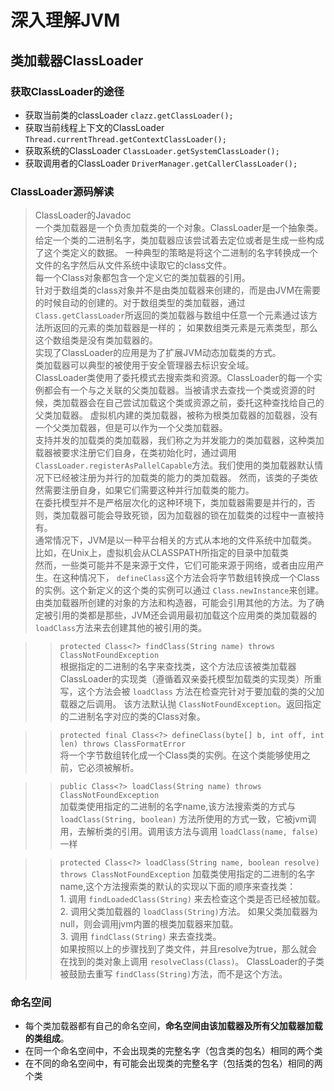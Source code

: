 # 深入理解JVM

## 类加载器ClassLoader
  
### 获取ClassLoader的途径
 * 获取当前类的classLoader `clazz.getClassLoader();`
 * 获取当前线程上下文的ClassLoader `Thread.currentThread.getContextClassLoader();`
 * 获取系统的ClassLoader `ClassLoader.getSystemClassLoader();`
 * 获取调用者的ClassLoader `DriverManager.getCallerClassLoader();`
 
### ClassLoader源码解读
 > ClassLoader的Javadoc  
   一个类加载器是一个负责加载类的一个对象。ClassLoader是一个抽象类。给定一个类的二进制名字，类加载器应该尝试着去定位或者是生成一些构成了这个类定义的数据。
   一种典型的策略是将这个二进制的名字转换成一个文件的名字然后从文件系统中读取它的class文件。<br>
   每一个Class对象都包含一个定义它的类加载器的引用。<br>
   针对于数组类的class对象并不是由类加载器来创建的，而是由JVM在需要的时候自动的创建的。对于数组类型的类加载器，通过 `Class.getClassLoader`所返回的类加载器与数组中任意一个元素通过该方法所返回的元素的类加载器是一样的；
   如果数组类元素是元素类型，那么这个数组类是没有类加载器的。<br>
   实现了ClassLoader的应用是为了扩展JVM动态加载类的方式。<br>
   类加载器可以典型的被使用于安全管理器去标识安全域。<br>
   ClassLoader类使用了委托模式去搜索类和资源。ClassLoader的每一个实例都会有一个与之关联的父类加载器。当被请求去查找一个类或资源的时候，类加载器会在自己尝试加载这个类或资源之前，委托这种查找给自己的父类加载器。
   虚拟机内建的类加载器，被称为根类加载器的加载器，没有一个父类加载器，但是可以作为一个父类加载器。<br>
   支持并发的加载类的类加载器，我们称之为并发能力的类加载器，这种类加载器被要求注册它们自身，在类初始化时，通过调用 `ClassLoader.registerAsPallelCapable`方法。我们使用的类加载器默认情况下已经被注册为并行的加载类的能力的类加载器。
   然而，该类的子类依然需要注册自身，如果它们需要这种并行加载类的能力。<br>
   在委托模型并不是严格层次化的这种环境下，类加载器需要是并行的，否则，类加载器可能会导致死锁，因为加载器的锁在加载类的过程中一直被持有。<br>
   通常情况下，JVM是以一种平台相关的方式从本地的文件系统中加载类。比如，在Unix上，虚拟机会从CLASSPATH所指定的目录中加载类<br>
   然而，一些类可能并不是来源于文件，它们可能来源于网络，或者由应用产生。在这种情况下， `defineClass`这个方法会将字节数组转换成一个Class的实例。这个新定义的这个类的实例可以通过
   `Class.newInstance`来创建。<br>
   由类加载器所创建的对象的方法和构造器，可能会引用其他的方法。为了确定被引用的类都是那些，JVM还会调用最初加载这个应用类的类加载器的 `loadClass`方法来去创建其他的被引用的类。
   
   >> `protected Class<?> findClass(String name) throws ClassNotFoundException`<br>
     根据指定的二进制的名字来查找类，这个方法应该被类加载器ClassLoader的实现类（遵循着双亲委托模型加载类的实现类）所重写，这个方法会被 `loadClass` 方法在检查完针对于要加载的类的父加载器之后调用。
     该方法默认抛 `ClassNotFoundException`。返回指定的二进制名字对应的类的Class对象。
     
   >> `protected final Class<?> defineClass(byte[] b, int off, int len)
               throws ClassFormatError`<br>
     将一个字节数组转化成一个Class类的实例。在这个类能够使用之前，它必须被解析。<br>
     
   >> `public Class<?> loadClass(String name) throws ClassNotFoundException`<br>
     加载类使用指定的二进制的名字name,该方法搜索类的方式与 `loadClass(String, boolean)` 方法所使用的方式一致，它被jvm调用，去解析类的引用。调用该方法与调用 `loadClass(name, false)` 一样 <br>
     
   >> `protected Class<?> loadClass(String name, boolean resolve)
               throws ClassNotFoundException`
     加载类使用指定的二进制的名字name,这个方法搜索类的默认的实现以下面的顺序来查找类：<br>
     1. 调用 `findLoadedClass(String)` 来去检查这个类是否已经被加载。  
     2. 调用父类加载器的 `loadClass(String)`方法。 如果父类加载器为null，则会调用jvm内置的根类加载器来加载。  
     3. 调用 `findClass(String)` 来去查找类。  
    如果按照以上的步骤找到了类文件，并且resolve为true，那么就会在找到的类对象上调用 `resolveClass(Class)`。
    ClassLoader的子类被鼓励去重写 `findClass(String)`方法，而不是这个方法。
    
    
### 命名空间
 * 每个类加载器都有自己的命名空间，**命名空间由该加载器及所有父加载器加载的类组成**。
 * 在同一个命名空间中，不会出现类的完整名字（包含类的包名）相同的两个类
 * 在不同的命名空间中，有可能会出现类的完整名字（包括类的包名）相同的两个类   
   
 